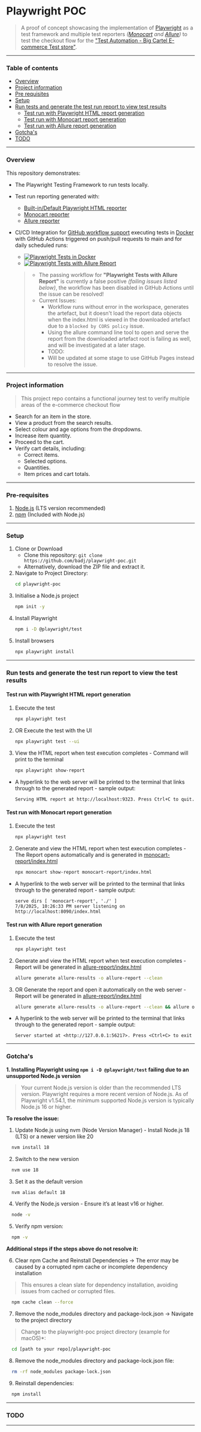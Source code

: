 # Playwright POC

> A proof of concept showcasing the implementation of [Playwright](https://playwright.dev/) as a test framework and multiple test reporters *([Monocart](https://github.com/cenfun/monocart-reporter) and [Allure](https://allurereport.org/))* to test the checkout flow for the ["Test Automation - Big Cartel E-commerce Test store"](https://testautomation.bigcartel.com/).

---
### Table of contents


- [Overview](#overview)
- [Project information](#project-information)
- [Pre requisites](#pre-requisites)
- [Setup](#setup)
- [Run tests and generate the test run report to view test results](#run-tests-and-generate-the-test-run-report-to-view-the-test-results)
  - [Test run with Playwright HTML report generation](#test-run-with-playwright-html-report-generation)
  - [Test run with Monocart report generation](#test-run-with-monocart-report-generation)
  - [Test run with Allure report generation](#test-run-with-allure-report-generation)
- [Gotcha's](#gotchas)
- [TODO](#todo)

---


### Overview

This repository demonstrates: 
 - The Playwright Testing Framework to run tests locally. 
 - Test run reporting generated with:
   - [Built-in/Default Playwright HTML reporter](https://playwright.dev/docs/test-reporters)
   - [Monocart reporter](https://github.com/cenfun/monocart-reporter)
   - [Allure reporter](https://allurereport.org/)
 - CI/CD Integration for [GitHub workflow support](https://github.com/badj/playwright-poc/actions) executing tests in [Docker](https://www.docker.com/) with GitHub Actions triggered on push/pull requests to main and for daily scheduled runs:
   - [![Playwright Tests in Docker](https://github.com/badj/playwright-poc/actions/workflows/main.yml/badge.svg)](https://github.com/badj/playwright-poc/actions/workflows/main.yml)
   - [![Playwright Tests with Allure Report](https://github.com/badj/playwright-poc/actions/workflows/allure-report.yml/badge.svg)](https://github.com/badj/playwright-poc/actions/workflows/allure-report.yml) 
    
   >   - The passing workflow for **"Playwright Tests with Allure Report"**  is currently a false positive *(failing issues listed below)*, the workflow has been disabled in GitHub Actions until the issue can be resolved!
   >   - Current Issues: 
   >     - Workflow runs without error in the workspace, generates the artefact, but it doesn't load the report data objects when the index.html is viewed in the downloaded artefact due to a `blocked by CORS policy` issue. 
   >     - Using the allure command line tool to open and serve the report from the downloaded artefact root is failing as well, and will be investigated at a later stage.
   >     - TODO:
   >     - Will be updated at some stage to use GitHub Pages instead to resolve the issue.

---
### Project information

> This project repo contains a functional journey test to verify multiple areas of the e-commerce checkout flow

- Search for an item in the store.
- View a product from the search results.
- Select colour and age options from the dropdowns.
- Increase item quantity.
- Proceed to the cart.
- Verify cart details, including:
    - Correct items.
    - Selected options.
    - Quantities.
    - Item prices and cart totals.

---
### Pre-requisites

1. [Node.js](https://nodejs.org/en/download/) (LTS version recommended)
2. [npm](https://docs.npmjs.com/downloading-and-installing-node-js-and-npm/) (Included with Node.js)


---
### Setup

1. Clone or Download
    - Clone this repository: `git clone https://github.com/badj/playwright-poc.git`
    - Alternatively, download the ZIP file and extract it.
2. Navigate to Project Directory:
   ```bash
   cd playwright-poc
   ```
3. Initialise a Node.js project
   ```bash
   npm init -y
   ```
4. Install Playwright
   ```bash
   npm i -D @playwright/test
   ```
5. Install browsers
   ```bash
   npx playwright install
   ``` 

---
### Run tests and generate the test run report to view the test results

#### Test run with Playwright HTML report generation

1. Execute the test
   ```bash
   npx playwright test
   ```
2. OR Execute the test with the UI
   ```bash
   npx playwright test --ui
   ``` 
3. View the HTML report when test execution completes - Command will print to the terminal
   ```bash
   npx playwright show-report
   ```
- A hyperlink to the web server will be printed to the terminal that links through to the generated report - sample output:

  ```
  Serving HTML report at http://localhost:9323. Press Ctrl+C to quit.
  ```

#### Test run with Monocart report generation

1. Execute the test
   ```bash
   npx playwright test
   ```
2. Generate and view the HTML report when test execution completes - The Report opens automatically and is generated in [monocart-report/index.html](monocart-report/index.html)
   ```bash
   npx monocart show-report monocart-report/index.html
   ```
- A hyperlink to the web server will be printed to the terminal that links through to the generated report - sample output:

  ```
  serve dirs [ 'monocart-report', './' ]
  7/8/2025, 10:26:33 PM server listening on http://localhost:8090/index.html
  ```   

#### Test run with Allure report generation

1. Execute the test
   ```bash
   npx playwright test
   ```
2. Generate and view the HTML report when test execution completes - Report will be generated in [allure-report/index.html](allure-report/index.html)
   ```bash
   allure generate allure-results -o allure-report --clean 
   ```
3. OR Generate the report and open it automatically on the web server - Report will be generated in [allure-report/index.html](allure-report/index.html)
   ```bash
   allure generate allure-results -o allure-report --clean && allure open allure-report && echo "file://$(pwd)/allure-report/index.html" 
   ```   
- A hyperlink to the web server will be printed to the terminal that links through to the generated report - sample output:

  ```
  Server started at <http://127.0.0.1:56217>. Press <Ctrl+C> to exit
  ```

---

### Gotcha's

**1. Installing Playwright using `npm i -D @playwright/test` failing due to an unsupported Node.js version**

> Your current Node.js version is older than the recommended LTS version.
> Playwright requires a more recent version of Node.js. As of Playwright v1.54.1, the minimum supported Node.js version is typically Node.js 16 or higher.

**To resolve the issue:**

1. Update Node.js using nvm (Node Version Manager) - Install Node.js 18 (LTS) or a newer version like 20
```bash
  nvm install 18
```
2. Switch to the new version
```bash
  nvm use 18
```
3. Set it as the default version
```bash
  nvm alias default 18
```
4. Verify the Node.js version - Ensure it’s at least v16 or higher.
```bash
  node -v
```
5. Verify npm version:
```bash
  npm -v
```

**Additional steps if the steps above do not resolve it:**

6. Clear npm Cache and Reinstall Dependencies → The error may be caused by a corrupted npm cache or incomplete dependency installation
> This ensures a clean slate for dependency installation, avoiding issues from cached or corrupted files.
```bash
  npm cache clean --force
```
7. Remove the node_modules directory and package-lock.json → Navigate to the project directory
> Change to the playwright-poc project directory (example for macOS)*:
```bash
  cd [path to your repo]/playwright-poc
```
8. Remove the node_modules directory and package-lock.json file:
```bash
  rm -rf node_modules package-lock.json
```
9. Reinstall dependencies:
```bash
  npm install
```

---

### TODO


---
